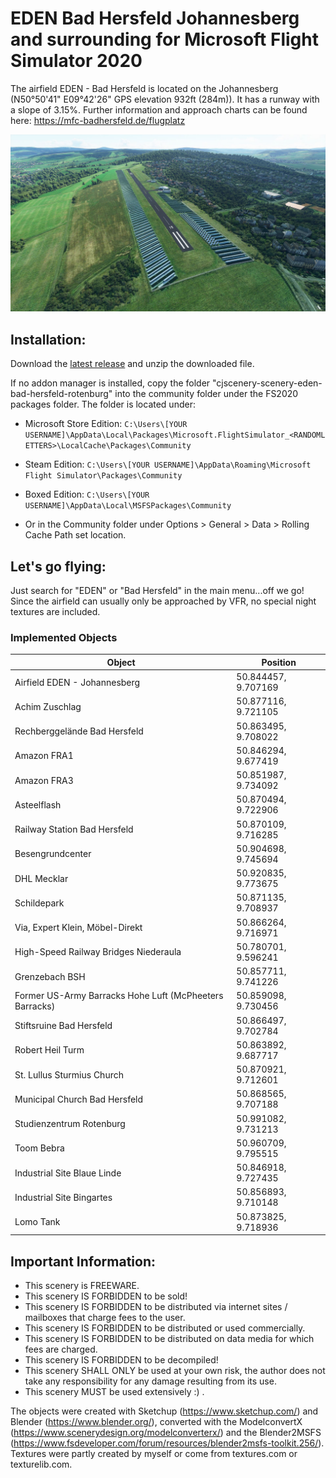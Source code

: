 # EDEN Bad Hersfeld Johannesberg and surrounding for Microsoft Flight Simulator 2020

The airfield EDEN - Bad Hersfeld is located on the Johannesberg (N50°50'41" E09°42'26" GPS elevation 932ft (284m)). It has a runway with a slope of 3.15%. Further information and approach charts can be found here: 
https://mfc-badhersfeld.de/flugplatz

![EDEN - Bad Hersfeld](https://raw.githubusercontent.com/christophjurczyk/MSFS2020_EDEN_Bad_Hersfeld_Scenery/master/screenshots/1.jpg)

## Installation:
Download the [latest release](https://github.com/christophjurczyk/MSFS2020_EDEN_Bad_Hersfeld_Scenery/releases) and unzip the downloaded file.

If no addon manager is installed, copy the folder "cjscenery-scenery-eden-bad-hersfeld-rotenburg" into the community folder under the FS2020 packages folder. The folder is located under:
- Microsoft Store Edition:
`C:\Users\[YOUR USERNAME]\AppData\Local\Packages\Microsoft.FlightSimulator_<RANDOMLETTERS>\LocalCache\Packages\Community`

- Steam Edition:
`C:\Users\[YOUR USERNAME]\AppData\Roaming\Microsoft Flight Simulator\Packages\Community`

- Boxed Edition:
`C:\Users\[YOUR USERNAME]\AppData\Local\MSFSPackages\Community`

- Or in the Community folder under Options > General > Data > Rolling Cache Path set location.

## Let's go flying:
Just search for "EDEN" or "Bad Hersfeld" in the main menu...off we go! Since the airfield can usually only be approached by VFR, no special night textures are included.

### Implemented Objects
Object | Position |
--- | --- |
Airfield EDEN - Johannesberg | 50.844457, 9.707169 |
Achim Zuschlag | 50.877116, 9.721105|
Rechberggelände Bad Hersfeld | 50.863495, 9.708022 |
Amazon FRA1 | 50.846294, 9.677419 |
Amazon FRA3 | 50.851987, 9.734092 |
Asteelflash | 50.870494, 9.722906 |
Railway Station Bad Hersfeld | 50.870109, 9.716285 |
Besengrundcenter | 50.904698, 9.745694 |
DHL Mecklar | 50.920835, 9.773675 |
Schildepark | 50.871135, 9.708937 |
Via, Expert Klein, Möbel-Direkt | 50.866264, 9.716971 |
High-Speed Railway Bridges Niederaula | 50.780701, 9.596241 |
Grenzebach BSH | 50.857711, 9.741226 | 
Former US-Army Barracks Hohe Luft (McPheeters Barracks) | 50.859098, 9.730456 |
Stiftsruine Bad Hersfeld | 50.866497, 9.702784 |
Robert Heil Turm | 50.863892, 9.687717 |
St. Lullus Sturmius Church | 50.870921, 9.712601 |
Municipal Church Bad Hersfeld | 50.868565, 9.707188 |
Studienzentrum Rotenburg | 50.991082, 9.731213 |
Toom Bebra | 50.960709, 9.795515 |
Industrial Site Blaue Linde | 50.846918, 9.727435 |
Industrial Site Bingartes | 50.856893, 9.710148 |
Lomo Tank | 50.873825, 9.718936 |

## Important Information:
- This scenery is FREEWARE.
- This scenery IS FORBIDDEN to be sold!
- This scenery IS FORBIDDEN to be distributed via internet sites / mailboxes that charge fees to the user.
- This scenery IS FORBIDDEN to be distributed or used commercially.
- This scenery IS FORBIDDEN to be distributed on data media for which fees are charged.
- This scenery IS FORBIDDEN to be decompiled!
- This scenery SHALL ONLY be used at your own risk, the author does not take any responsibility for any damage resulting from its use.
- This scenery MUST be used extensively :) .

The objects were created with Sketchup (https://www.sketchup.com/) and Blender (https://www.blender.org/), converted with the ModelconvertX (https://www.scenerydesign.org/modelconverterx/) and the Blender2MSFS (https://www.fsdeveloper.com/forum/resources/blender2msfs-toolkit.256/). Textures were partly created by myself or come from textures.com or texturelib.com.
